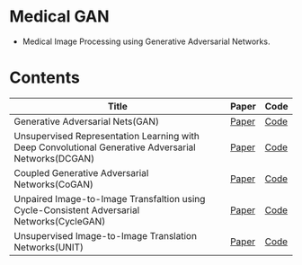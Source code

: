 # Medical GAN

* Medical Image Processing using Generative Adversarial Networks.

# Contents

| Title                                                        | Paper           | Code            |
| ------------------------------------------------------------ | --------------- | --------------- |
| Generative Adversarial Nets(GAN) | [Paper](https://arxiv.org/abs/1406.2661) | [Code](code/1_GAN)     |
| Unsupervised Representation Learning with Deep Convolutional Generative Adversarial Networks(DCGAN)| [Paper](https://arxiv.org/abs/1511.06434) |[Code](code/2_DCGAN)   |
| Coupled Generative Adversarial Networks(CoGAN) | [Paper](https://arxiv.org/abs/1606.07536) | [Code](code/3_CoGAN)     |
| Unpaired Image-to-Image Transfaltion using Cycle-Consistent Adversarial Networks(CycleGAN)| [Paper](https://arxiv.org/abs/1703.10593) |[Code](code/4_CycleGAN)   |
| Unsupervised Image-to-Image Translation Networks(UNIT)| [Paper](https://arxiv.org/abs/1703.00848) |[Code](code/5_UNIT)   |
